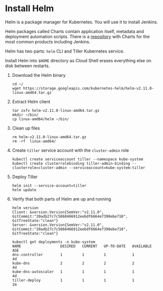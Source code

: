 Install Helm
=====================

Helm is a package manager for Kubernetes. You will use it to install Jenkins.

Helm packages called Charts contain application itself, metadata and deployment automation scripts. There is a [repository](https://github.com/helm/charts) with Charts for the most common products including Jenkins.

Helm has two parts: `helm` CLI and Tiller Kubernetes service.

Install Helm into `$HOME` directory as Cloud Shell erases everything else on disk between restarts.

1. Download the Helm binary

    ```
    cd ~/
    wget https://storage.googleapis.com/kubernetes-helm/helm-v2.11.0-linux-amd64.tar.gz
    ```

1. Extract Helm client

    ```
    tar zxfv helm-v2.11.0-linux-amd64.tar.gz
    mkdir ~/bin/
    cp linux-amd64/helm ~/bin/
    ```

1. Clean up files

    ```
    rm helm-v2.11.0-linux-amd64.tar.gz
    rm -rf  linux-amd64/
    ```

1. Create `tiller` service account with the `cluster-admin` role

    ```
    kubectl create serviceaccount tiller --namespace kube-system
    kubectl create clusterrolebinding tiller-admin-binding --clusterrole=cluster-admin --serviceaccount=kube-system:tiller
    ```

1. Deploy Tiller

    ```
    helm init --service-account=tiller
    helm update
    ```

1. Verify that both parts of Helm are up and running

    ```
    helm version
    Client: &version.Version{SemVer:"v2.11.0", GitCommit:"20adb27c7c5868466912eebdf6664e7390ebe710", GitTreeState:"clean"}
    Server: &version.Version{SemVer:"v2.11.0", GitCommit:"20adb27c7c5868466912eebdf6664e7390ebe710", GitTreeState:"clean"}
    ```

    ```
    kubectl get deployments -n kube-system
    NAME                  DESIRED   CURRENT   UP-TO-DATE   AVAILABLE   AGE
    dns-controller        1         1         1            1           4d
    kube-dns              2         2         2            2           4d
    kube-dns-autoscaler   1         1         1            1           4d
    tiller-deploy         1         1         1            1           2m
    ```
